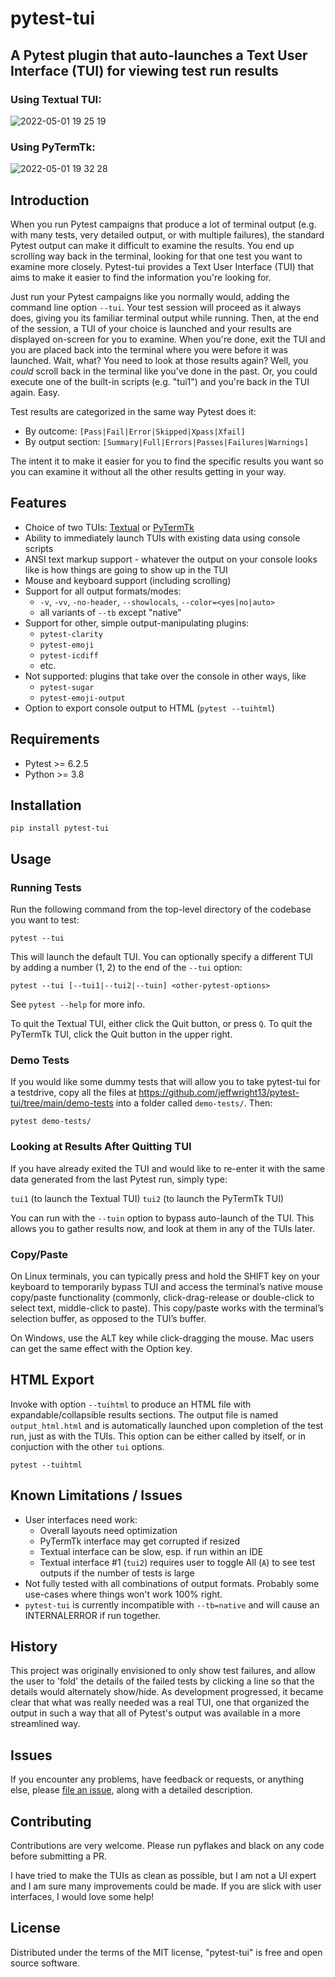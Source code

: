 # pytest-tui
## A Pytest plugin that auto-launches a Text User Interface (TUI) for viewing test run results

### Using Textual TUI:
![2022-05-01 19 25 19](https://user-images.githubusercontent.com/4308435/166174159-b442a5b5-416d-42a0-badd-7401e9980e47.gif)

### Using PyTermTk:
![2022-05-01 19 32 28](https://user-images.githubusercontent.com/4308435/166174568-a1e921a8-fa30-4c3a-ab4a-a402bc50fb40.gif)

## Introduction
When you run Pytest campaigns that produce a lot of terminal output (e.g. with many tests, very detailed output, or with multiple failures), the standard Pytest output can make it difficult to examine the results. You end up scrolling way back in the terminal, looking for that one test you want to examine more closely. Pytest-tui provides a Text User Interface (TUI) that aims to make it easier to find the information you're looking for.

Just run your Pytest campaigns like you normally would, adding the command line option `--tui`. Your test session will proceed as it always does, giving you its familiar terminal output while running. Then, at the end of the session, a TUI of your choice is launched and your results are displayed on-screen for you to examine. When you're done, exit the TUI and you are placed back into the terminal where you were before it was launched. Wait, what? You need to look at those results again? Well, you *could* scroll back in the terminal like you've done in the past. Or, you could execute one of the built-in scripts (e.g. "tui1") and you're back in the TUI again. Easy.

Test results are categorized in the same way Pytest does it:

- By outcome:  `[Pass|Fail|Error|Skipped|Xpass|Xfail]`
- By output section: `[Summary|Full|Errors|Passes|Failures|Warnings]`

The intent it to make it easier for you to find the specific results you want so you can examine it without all the other results getting in your way.

## Features
- Choice of two TUIs: [Textual](https://github.com/Textualize/textual) or [PyTermTk](https://pypi.org/project/pyTermTk/)
- Ability to immediately launch TUIs with existing data using console scripts
- ANSI text markup support - whatever the output on your console looks like is how things are going to show up in the TUI
- Mouse and keyboard support (including scrolling)
- Support for all output formats/modes:
  - `-v`, `-vv`, `-no-header`, `--showlocals`, `--color=<yes|no|auto>`
  - all variants of `--tb` except "native"
- Support for other, simple output-manipulating plugins:
  - `pytest-clarity`
  - `pytest-emoji`
  - `pytest-icdiff`
  - etc.
- Not supported: plugins that take over the console in other ways, like
  - `pytest-sugar`
  - `pytest-emoji-output`
- Option to export console output to HTML (`pytest --tuihtml`)

## Requirements
- Pytest >= 6.2.5
- Python >= 3.8

## Installation
`pip install pytest-tui`

## Usage

### Running Tests

Run the following command from the top-level directory of the codebase you want to test:

`pytest --tui`

This will launch the default TUI. You can optionally specify a different TUI by adding a number (1, 2) to the end of the `--tui` option:

`pytest --tui [--tui1|--tui2|--tuin] <other-pytest-options>`

See `pytest --help` for more info.

To quit the Textual TUI, either click the Quit button, or press `Q`. To quit the PyTermTk TUI, click the Quit button in the upper right.

### Demo Tests
 If you would like some dummy tests that will allow you to take pytest-tui for a testdrive, copy all the files at https://github.com/jeffwright13/pytest-tui/tree/main/demo-tests into a folder called `demo-tests/`. Then:

`pytest demo-tests/`

### Looking at Results After Quitting TUI

If you have already exited the TUI and would like to re-enter it with the same data generated from the last Pytest run, simply type:

`tui1` (to launch the Textual TUI)
`tui2` (to launch the PyTermTk TUI)

You can run with the `--tuin` option to bypass auto-launch of the TUI. This allows you to gather results now, and look at them in any of the TUIs later.

### Copy/Paste

On Linux terminals, you can typically press and hold the SHIFT key on your keyboard to temporarily bypass TUI and access the terminal’s native mouse copy/paste functionality (commonly, click-drag-release or double-click to select text, middle-click to paste). This copy/paste works with the terminal’s selection buffer, as opposed to the TUI’s buffer.

On Windows, use the ALT key while click-dragging the mouse. Mac users can get the same effect with the Option key.

## HTML Export
Invoke with option `--tuihtml` to produce an HTML file with expandable/collapsible results sections. The output file is named `output_html.html` and is automatically launched upon completion of the test run, just as with the TUIs. This option can be either called by itself, or in conjuction with the other `tui` options.

`pytest --tuihtml`

## Known Limitations / Issues
- User interfaces need work:
  - Overall layouts need optimization
  - PyTermTk interface may get corrupted if resized
  - Textual interface can be slow, esp. if run within an IDE
  - Textual interface #1 (`tui2`) requires user to toggle All (`A`) to see test outputs if the number of tests is large
- Not fully tested with all combinations of output formats. Probably some use-cases where things won't work 100% right.
- `pytest-tui` is currently incompatible with `--tb=native` and will cause an INTERNALERROR if run together.

## History
This project was originally envisioned to only show test failures, and allow the user to 'fold' the details of the failed tests by clicking a line so that the details would alternately show/hide. As development progressed, it became clear that what was really needed was a real TUI, one that organized the output in such a way that all of Pytest's output was available in a more streamlined way.

## Issues
If you encounter any problems, have feedback or requests, or anything else, please [file an issue](https://github.com/jeffwright13/pytest-tui/issues/new), along with a detailed description.

## Contributing
Contributions are very welcome. Please run pyflakes and black on any code before submitting a PR.

I have tried to make the TUIs as clean as possible, but I am not a UI expert and I am sure many improvements could be made. If you are slick with user interfaces, I would love some help!

## License
Distributed under the terms of the MIT license, "pytest-tui" is free and open source software.
